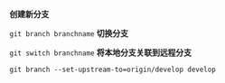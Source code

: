 **创建新分支**

 `git branch branchname`
**切换分支**

`git switch branchname`
**将本地分支关联到远程分支**

`git branch --set-upstream-to=origin/develop develop`
